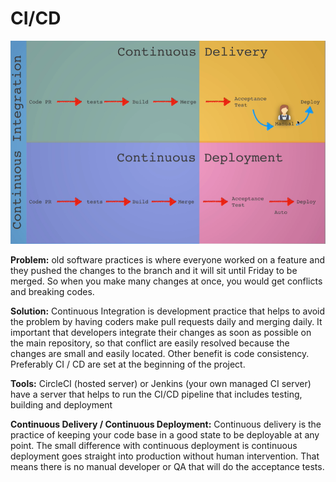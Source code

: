 # CI/CD

![](../.gitbook/assets/ci.png)

**Problem:** old software practices is where everyone worked on a feature and they pushed the changes to the branch and it will sit until Friday to be merged. So when you make many changes at once, you would get conflicts and breaking codes.

**Solution:** Continuous Integration is development practice that helps to avoid the problem by having coders make pull requests daily and merging daily. It important that developers integrate their changes as soon as possible on the main repository, so that conflict are easily resolved because the changes are small and easily located. Other benefit is code consistency. Preferably CI / CD are set at the beginning of the project.

**Tools:** CircleCI \(hosted server\) or Jenkins \(your own managed CI server\) have a server that helps to run the CI/CD pipeline that includes testing, building and deployment

**Continuous Delivery / Continuous Deployment:** Continuous delivery is the practice of keeping your code base in a good state to be deployable at any point. The small difference with continuous deployment is continuous deployment goes straight into production without human intervention. That means there is no manual developer or QA that will do the acceptance tests. 

